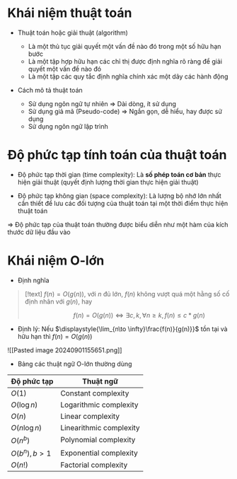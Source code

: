 
# Khái niệm thuật toán

- Thuật toán hoặc giải thuật (algorithm)
	- Là một thủ tục giải quyết một vấn đề nào đó trong một số hữu hạn bước
	- Là một tập hợp hữu hạn các chỉ thị được định nghĩa rõ ràng để giải quyết một vấn đề nào đó
	- Là một tập các quy tắc định nghĩa chính xác một dãy các hành động

- Cách mô tả thuật toán
	- Sử dụng ngôn ngữ tự nhiên $\Rightarrow$ Dài dòng, ít sử dụng
	- Sử dụng giả mã (Pseudo-code) $\Rightarrow$ Ngắn gọn, dễ hiểu, hay được sử dụng
	- Sử dụng ngôn ngữ lập trình

# Độ phức tạp tính toán của thuật toán

- Độ phức tạp thời gian (time complexity): Là **số phép toán cơ bản** thực hiện giải thuật (quyết định lượng thời gian thực hiện giải thuật)

- Độ phức tạp không gian (space complexity): Là lượng bộ nhớ lớn nhất cần thiết để lưu các đối tượng của thuật toán tại một thời điểm thực hiện thuật toán

$\Rightarrow$ Độ phức tạp của thuật toán thường được biểu diễn như một hàm của kích thước dữ liệu đầu vào

# Khái niệm O-lớn

- Định nghĩa
>[!text]
>$f(n)=O(g(n))$, với $n$ đủ lớn, $f(n)$ không vượt quá một hằng số cố định nhân với $g(n)$, hay
>
>$\hspace{3cm}$$f(n)=O(g(n)) \Leftrightarrow \exists c, k, \forall n \geq k, f(n) \leq c*g(n)$

- Định lý: Nếu $\displaystyle{\lim_{n\to \infty}\frac{f(n)}{g(n)}}$ tồn tại và hữu hạn thì $f(n)=O(g(n))$   

![[Pasted image 20240901155651.png]]

- Bảng các thuật ngữ O-lớn thường dùng

| Độ phức tạp   | Thuật ngữ               |
| ------------- | ----------------------- |
| $O(1)$        | Constant complexity     |
| $O(\log n)$   | Logarithmic complexity  |
| $O(n)$        | Linear complexity       |
| $O(n\log n)$  | Linearithmic complexity |
| $O(n^b)$      | Polynomial complexity   |
| $O(b^n), b>1$ | Exponential complexity  |
| $O(n!)$       | Factorial complexity    |
